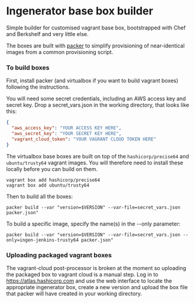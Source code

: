 # Ingenerator base box builder

Simple builder for customised vagrant base box, bootstrapped
with Chef and Berkshelf and very little else.

The boxes are built with [packer](https://www.packer.io/) to simplify provisioning of 
near-identical images from a common provisioning script.

### To build boxes

First, install packer (and virtualbox if you want to build vagrant boxes) following the 
instructions.

You will need some secret credentials, including an AWS access key and secret key. Drop a
secret_vars.json in the working directory, that looks like this:

```json
{
  "aws_access_key": "YOUR ACCESS KEY HERE",
  "aws_secret_key": "YOUR SECRET KEY HERE",
  "vagrant_cloud_token": "YOUR VAGRANT CLOUD TOKEN HERE"
}
```

The virtualbox base boxes are built on top of the `hashicorp/precise64` and `ubuntu/trusty64`
vagrant images. You will therefore need to install these locally before you can build on them.

```shell
vagrant box add hashicorp/precise64
vagrant box add ubuntu/trusty64
```

Then to build all the boxes:

```shell
packer build --var "version=$VERSION" --var-file=secret_vars.json packer.json"
```

To build a specific image, specify the name(s) in the --only parameter:

```shell
packer build --var "version=$VERSION" --var-file=secret_vars.json --only=ingen-jenkins-trusty64 packer.json"
```

### Uploading packaged vagrant boxes

The vagrant-cloud post-processor is broken at the moment so uploading the packaged box to
vagrant cloud is a manual step. Log in to https://atlas.hashicorp.com and use the web interface
to locate the appropriate ingenerator box, create a new version and upload the box file that 
packer will have created in your working directory.
